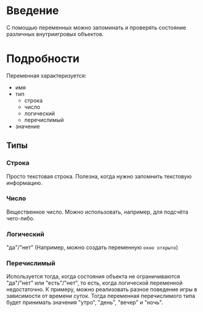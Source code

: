 # Введение #

С помощью переменных можно запоминать и проверять состояние различных внутриигровых объектов.


# Подробности #

Переменная характеризуется:

  * имя
  * тип
    * строка
    * число
    * логический
    * перечислимый
  * значение

## Типы ##

### Строка ###
Просто текстовая строка. Полезна, когда нужно запомнить текстовую информацию.

### Число ###
Вещественное число. Можно использовать, например, для подсчёта чего-либо.

### Логический ###
"да"/"нет" (Например, можно создать переменную `окно открыто`)

### Перечислимый ###
Используется тогда, когда состояния объекта не ограничиваются "да"/"нет" или "есть"/"нет", то есть, когда логической переменной недостаточно. К примеру, можно реализовать разное поведение игры в зависимости от времени суток. Тогда переменная перечислимого типа будет принимать значения "утро", "день", "вечер" и "ночь".